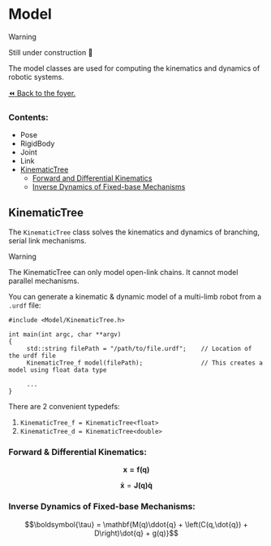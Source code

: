 # Model

>[!WARNING]
> Still under construction :construction:

The model classes are used for computing the kinematics and dynamics of robotic systems.

[:rewind: Back to the foyer.](../README.md)

### Contents:
- Pose
- RigidBody
- Joint
- Link
- [KinematicTree](#kinematictree)
     - [Forward and Differential Kinematics](#forward--differential-kinematics)
     - [Inverse Dynamics of Fixed-base Mechanisms](#inverse-dynamics-of-fixed-base-mechanisms)

## KinematicTree

The `KinematicTree` class solves the kinematics and dynamics of branching, serial link mechanisms.

>[!WARNING]
> The KinematicTree can only model open-link chains. It cannot model parallel mechanisms.

You can generate a kinematic & dynamic model of a multi-limb robot from a `.urdf` file:

```
#include <Model/KinematicTree.h>

int main(int argc, char **argv)
{
     std::string filePath = "/path/to/file.urdf";    // Location of the urdf file
     KinematicTree_f model(filePath);                // This creates a model using float data type

     ...
}
```
There are 2 convenient typedefs:
1. `KinematicTree_f = KinematicTree<float>`
2. `KinematicTree_d = KinematicTree<double>`

### Forward & Differential Kinematics:
```math
\mathbf{x = f(q)}
```

```math
\begin{equation}
\mathbf{\dot{x}} = \mathbf{J(q)\dot{q}}
\end{equation}
```

### Inverse Dynamics of Fixed-base Mechanisms:
```math
\boldsymbol{\tau} = \mathbf{M(q)\ddot{q} + \left(C(q,\dot{q}) + D\right)\dot{q} + g(q)}
```
